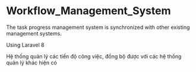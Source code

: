 # Workflow_Management_System
The task progress management system is synchronized with other existing management systems.

Using Laravel 8

Hệ thống quản lý các tiến độ công việc, đồng bộ được với các hệ thống quản lý khác hiện có
